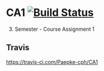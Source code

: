 # CA1 [![Build Status](https://travis-ci.com/Paepke-cph/CA1.svg?branch=master)](https://travis-ci.com/Paepke-cph/CA1)
3. Semester - Course Assignment 1
## Travis
https://travis-ci.com/Paepke-cph/CA1

